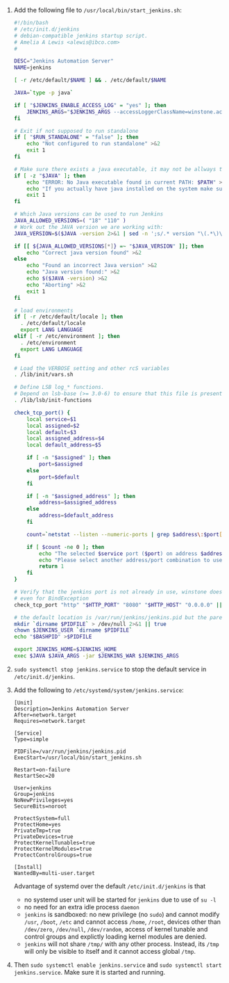  1. Add the following file to `/usr/local/bin/start_jenkins.sh`:
    
    ```bash
    #!/bin/bash
    # /etc/init.d/jenkins
    # debian-compatible jenkins startup script.
    # Amelia A Lewis <alewis@ibco.com>
    #
    
    DESC="Jenkins Automation Server"
    NAME=jenkins
    
    [ -r /etc/default/$NAME ] && . /etc/default/$NAME
    
    JAVA=`type -p java`
    
    if [ "$JENKINS_ENABLE_ACCESS_LOG" = "yes" ]; then
        JENKINS_ARGS="$JENKINS_ARGS --accessLoggerClassName=winstone.accesslog.SimpleAccessLogger --simpleAccessLogger.format=combined --simpleAccessLogger.file=/var/log/$NAME/access_log"
    fi
    
    # Exit if not supposed to run standalone
    if [ "$RUN_STANDALONE" = "false" ]; then
        echo "Not configured to run standalone" >&2
        exit 1
    fi
    
    # Make sure there exists a java executable, it may not be allways the case
    if [ -z "$JAVA" ]; then
        echo "ERROR: No Java executable found in current PATH: $PATH" >&2
        echo "If you actually have java installed on the system make sure the executable is in the aforementioned path and that 'type -p java' returns the java executable path" >&2
        exit 1
    fi
    
    # Which Java versions can be used to run Jenkins
    JAVA_ALLOWED_VERSIONS=( "18" "110" )
    # Work out the JAVA version we are working with:
    JAVA_VERSION=$($JAVA -version 2>&1 | sed -n ';s/.* version "\(.*\)\.\(.*\)\..*".*/\1\2/p;')
    
    if [[ ${JAVA_ALLOWED_VERSIONS[*]} =~ "$JAVA_VERSION" ]]; then
        echo "Correct java version found" >&2
    else
        echo "Found an incorrect Java version" >&2
        echo "Java version found:" >&2
        echo $($JAVA -version) >&2
        echo "Aborting" >&2
        exit 1
    fi
    
    # load environments
    if [ -r /etc/default/locale ]; then
      . /etc/default/locale
      export LANG LANGUAGE
    elif [ -r /etc/environment ]; then
      . /etc/environment
      export LANG LANGUAGE
    fi
    
    # Load the VERBOSE setting and other rcS variables
    . /lib/init/vars.sh
    
    # Define LSB log_* functions.
    # Depend on lsb-base (>= 3.0-6) to ensure that this file is present.
    . /lib/lsb/init-functions
    
    check_tcp_port() {
        local service=$1
        local assigned=$2
        local default=$3
        local assigned_address=$4
        local default_address=$5
    
        if [ -n "$assigned" ]; then
            port=$assigned
        else
            port=$default
        fi
    
        if [ -n "$assigned_address" ]; then
            address=$assigned_address
        else
            address=$default_address
        fi
    
        count=`netstat --listen --numeric-ports | grep $address\:$port[[:space:]] | grep -c . `
    
        if [ $count -ne 0 ]; then
            echo "The selected $service port ($port) on address $address seems to be in use by another program "
            echo "Please select another address/port combination to use for $NAME"
            return 1
        fi
    }
    
    # Verify that the jenkins port is not already in use, winstone does not exit
    # even for BindException
    check_tcp_port "http" "$HTTP_PORT" "8080" "$HTTP_HOST" "0.0.0.0" || exit 1
    
    # the default location is /var/run/jenkins/jenkins.pid but the parent directory needs to be created
    mkdir `dirname $PIDFILE` > /dev/null 2>&1 || true
    chown $JENKINS_USER `dirname $PIDFILE`
    echo "$BASHPID" >$PIDFILE
    
    export JENKINS_HOME=$JENKINS_HOME
    exec $JAVA $JAVA_ARGS -jar $JENKINS_WAR $JENKINS_ARGS
    ```

 2. `sudo systemctl stop jenkins.service` to stop the default service in `/etc/init.d/jenkins`.
 3. Add the following to `/etc/systemd/system/jenkins.service`:
 
    ```systemd
    [Unit]
    Description=Jenkins Automation Server
    After=network.target
    Requires=network.target
    
    [Service]
    Type=simple
    
    PIDFile=/var/run/jenkins/jenkins.pid
    ExecStart=/usr/local/bin/start_jenkins.sh
    
    Restart=on-failure
    RestartSec=20
    
    User=jenkins
    Group=jenkins
    NoNewPrivileges=yes
    SecureBits=noroot
    
    ProtectSystem=full
    ProtectHome=yes
    PrivateTmp=true
    PrivateDevices=true
    ProtectKernelTunables=true
    ProtectKernelModules=true
    ProtectControlGroups=true
    
    [Install]
    WantedBy=multi-user.target
    ```
    
    Advantage of systemd over the default `/etc/init.d/jenkins` is that
     - no systemd user unit will be started for `jenkins` due to use of `su -l`
     - no need for an extra idle process `daemon`
     - `jenkins` is sandboxed: no new privilege (no `sudo`) and cannot modify `/usr`, `/boot`, `/etc` and cannot access `/home`, `/root`,
       devices other than `/dev/zero`, `/dev/null`, `/dev/random`, access of kernel tunable and control groups and explictly loading kernel modules are denied.
     - `jenkins` will not share `/tmp/` with any other process. Instead, its `/tmp` will only be visible to itself and it cannot access global `/tmp`.
    
 4. Then `sudo systemctl enable jenkins.service` and `sudo systemctl start jenkins.service`.
    Make sure it is started and running.
